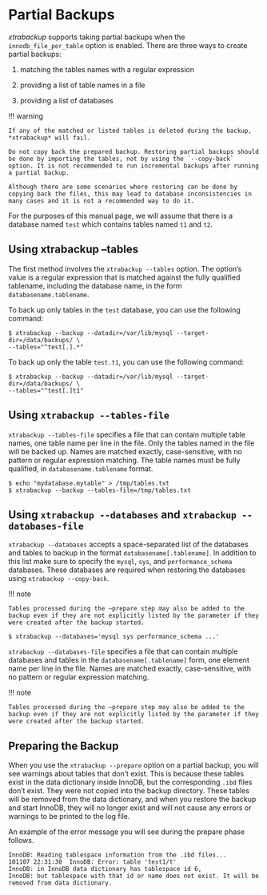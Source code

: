 # Partial Backups

*xtrabackup* supports taking partial backups when the
`innodb_file_per_table` option is enabled. There are three ways to create
partial backups:

1. matching the tables names with a regular expression

2. providing a list of table names in a file

3. providing a list of databases

!!! warning

    If any of the matched or listed tables is deleted during the backup, *xtrabackup* will fail. 
    
    Do not copy back the prepared backup. Restoring partial backups should be done by importing the tables, not by using the `--copy-back` option. It is not recommended to run incremental backups after running a partial backup. 
    
    Although there are some scenarios where restoring can be done by copying back the files, this may lead to database inconsistencies in many cases and it is not a recommended way to do it.

For the purposes of this manual page, we will assume that there is a database
named `test` which contains tables named `t1` and `t2`.

## Using xtrabackup –tables

The first method involves the `xtrabackup --tables` option. The option’s
value is a regular expression that is matched against the fully qualified
tablename, including the database name, in the form `databasename.tablename`.

To back up only tables in the `test` database, you can use the
following command:

```shell
$ xtrabackup --backup --datadir=/var/lib/mysql --target-dir=/data/backups/ \
--tables="^test[.].*"
```

To back up only the table `test.t1`, you can use the following command:

```text
$ xtrabackup --backup --datadir=/var/lib/mysql --target-dir=/data/backups/ \
--tables="^test[.]t1"
```

## Using `xtrabackup --tables-file`

`xtrabackup --tables-file` specifies a file that can contain multiple
table names, one table name per line in the file. Only the tables named in the
file will be backed up. Names are matched exactly, case-sensitive, with no
pattern or regular expression matching. The table names must be fully qualified,
in `databasename.tablename` format.

```shell
$ echo "mydatabase.mytable" > /tmp/tables.txt
$ xtrabackup --backup --tables-file=/tmp/tables.txt
```

## Using `xtrabackup --databases` and `xtrabackup --databases-file`

`xtrabackup --databases` accepts a space-separated list of the databases
and tables to backup in the format `databasename[.tablename]`. In addition to
this list make sure to specify the `mysql`, `sys`, and
`performance_schema` databases. These databases are required when restoring
the databases using `xtrabackup --copy-back`.

!!! note

    Tables processed during the –prepare step may also be added to the backup even if they are not explicitly listed by the parameter if they were created after the backup started.

```shell
$ xtrabackup --databases='mysql sys performance_schema ...'
```

`xtrabackup --databases-file` specifies a file that can contain multiple
databases and tables in the `databasename[.tablename]` form, one element name
per line in the file. Names are matched exactly, case-sensitive, with no pattern or regular expression matching.

!!! note

    Tables processed during the –prepare step may also be added to the backup even if they are not explicitly listed by the parameter if they were created after the backup started.

## Preparing the Backup

When you use the `xtrabackup --prepare` option on a partial backup, you
will see warnings about tables that don’t exist. This is because these tables
exist in the data dictionary inside InnoDB, but the corresponding `.ibd`
files don’t exist. They were not copied into the backup directory. These tables
will be removed from the data dictionary, and when you restore the backup and
start InnoDB, they will no longer exist and will not cause any errors or
warnings to be printed to the log file.

An example of the error message you will see during the prepare phase
follows.

```text
InnoDB: Reading tablespace information from the .ibd files...
101107 22:31:30  InnoDB: Error: table 'test1/t'
InnoDB: in InnoDB data dictionary has tablespace id 6,
InnoDB: but tablespace with that id or name does not exist. It will be removed from data dictionary.
```
